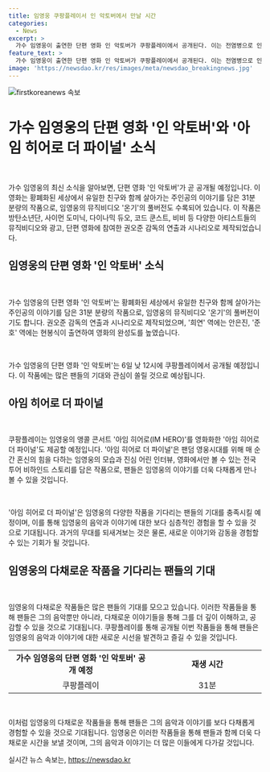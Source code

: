 ```yaml
---
title: 임영웅 쿠팡플레이서 인 악토버에서 만날 시간
categories:
  - News
excerpt: >
  가수 임영웅이 출연한 단편 영화 인 악토버가 쿠팡플레이에서 공개된다. 이는 전염병으로 인해 황폐해진 세계에서의 이야기를 담은 31분 분량의 영화로, 임영웅의 뮤직비디오와 다양한 아티스트들의 작품을 연출한 권오준 감독이 연출했다. 아임 히어로 더 파이널 역시 공개되며 임영웅의 팬들로부터 높은 기대를 받고 있다. 이 작품은 팬들의 기대에 부응하기 위해 노력하는 임영웅의 모습과 진심 어린 인터뷰, 전국 투어 비하인드 스토리를 담았다.
feature_text: >
  가수 임영웅이 출연한 단편 영화 인 악토버가 쿠팡플레이에서 공개된다. 이는 전염병으로 인해 황폐해진 세계에서의 이야기를 담은 31분 분량의 영화로, 임영웅의 뮤직비디오와 다양한 아티스트들의 작품을 연출한 권오준 감독이 연출했다. 아임 히어로 더 파이널 역시 공개되며 임영웅의 팬들로부터 높은 기대를 받고 있다. 이 작품은 팬들의 기대에 부응하기 위해 노력하는 임영웅의 모습과 진심 어린 인터뷰, 전국 투어 비하인드 스토리를 담았다.
image: 'https://newsdao.kr/res/images/meta/newsdao_breakingnews.jpg'
---
```


<p><img src="https://newsdao.kr/res/images/meta/newsdao_breakingnews.jpg" alt="firstkoreanews 속보" /></p>

<h1>가수 임영웅의 단편 영화 '인 악토버'와 '아임 히어로 더 파이널' 소식</h1>

<p data-ke-size="size16">&nbsp;</p>

<p>가수 임영웅의 최신 소식을 알아보면, 단편 영화 '인 악토버'가 곧 공개될 예정입니다. 이 영화는 황폐화된 세상에서 유일한 친구와 함께 살아가는 주인공의 이야기를 담은 31분 분량의 작품으로, 임영웅의 뮤직비디오 '온기'의 풀버전도 수록되어 있습니다. 이 작품은 방탄소년단, 사이먼 도미닉, 다이나믹 듀오, 코드 쿤스트, 비비 등 다양한 아티스트들의 뮤직비디오와 광고, 단편 영화에 참여한 권오준 감독의 연출과 시나리오로 제작되었습니다.</p></p>

<h2 data-ke-size="size26">임영웅의 단편 영화 '인 악토버' 소식</h2>

<p data-ke-size="size16">&nbsp;</p>

<p>가수 임영웅의 단편 영화 '인 악토버'는 황폐화된 세상에서 유일한 친구와 함께 살아가는 주인공의 이야기를 담은 31분 분량의 작품으로, 임영웅의 뮤직비디오 '온기'의 풀버전이기도 합니다. 권오준 감독의 연출과 시나리오로 제작되었으며, '희연' 역에는 안은진, '준호' 역에는 현봉식이 출연하여 영화의 완성도를 높였습니다.</p>

<p data-ke-size="size16">&nbsp;</p>

<p>가수 임영웅의 단편 영화 '인 악토버'는 6일 낮 12시에 쿠팡플레이에서 공개될 예정입니다. 이 작품에는 많은 팬들의 기대와 관심이 쏠릴 것으로 예상됩니다.</p>

<h2 data-ke-size="size26">아임 히어로 더 파이널</h2>

<p data-ke-size="size16">&nbsp;</p>

<p>쿠팡플레이는 임영웅의 앵콜 콘서트 '아임 히어로(IM HERO)'를 영화화한 '아임 히어로 더 파이널'도 제공할 예정입니다. '아임 히어로 더 파이널'은 팬덤 영웅시대를 위해 매 순간 혼신의 힘을 다하는 임영웅의 모습과 진심 어린 인터뷰, 영화에서만 볼 수 있는 전국 투어 비하인드 스토리를 담은 작품으로, 팬들은 임영웅의 이야기를 더욱 다채롭게 만나볼 수 있을 것입니다.</p>

<p data-ke-size="size16">&nbsp;</p>

<p>'아임 히어로 더 파이널'은 임영웅의 다양한 작품을 기다리는 팬들의 기대를 충족시킬 예정이며, 이를 통해 임영웅의 음악과 이야기에 대한 보다 심층적인 경험을 할 수 있을 것으로 기대됩니다. 과거의 무대를 되새겨보는 것은 물론, 새로운 이야기와 감동을 경험할 수 있는 기회가 될 것입니다.</p>

<h2 data-ke-size="size26">임영웅의 다채로운 작품을 기다리는 팬들의 기대</h2>

<p data-ke-size="size16">&nbsp;</p>

<p>임영웅의 다채로운 작품들은 많은 팬들의 기대를 모으고 있습니다. 이러한 작품들을 통해 팬들은 그의 음악뿐만 아니라, 다채로운 이야기들을 통해 그를 더 깊이 이해하고, 공감할 수 있을 것으로 기대됩니다. 쿠팡플레이를 통해 공개될 이번 작품들을 통해 팬들은 임영웅의 음악과 이야기에 대한 새로운 시선을 발견하고 즐길 수 있을 것입니다.</p>

<p data-ke-size="size16"></p>

<table>
    <tbody>
        <tr>
            <td style="text-align: center; height: 17px;"><b>가수 임영웅의 단편 영화 '인 악토버' 공개 예정</b></td>
            <td style="text-align: center; width: 200px; height: 17px;"><b>재생 시간</b></td>
        </tr>
        <tr>
            <td style="text-align: center; height: 17px;">쿠팡플레이</td>
            <td style="text-align: center; width: 200px; height: 17px;">31분</td>
        </tr>
    </tbody>
</table>

<p data-ke-size="size16">&nbsp;</p>

<p>이처럼 임영웅의 다채로운 작품들을 통해 팬들은 그의 음악과 이야기를 보다 다채롭게 경험할 수 있을 것으로 기대됩니다. 임영웅은 이러한 작품들을 통해 팬들과 함께 더욱 다채로운 시간을 보낼 것이며, 그의 음악과 이야기는 더 많은 이들에게 다가갈 것입니다.</p>
실시간 뉴스 속보는, <a href="https://newsdao.kr" rel="dofollow">https://newsdao.kr</a>


